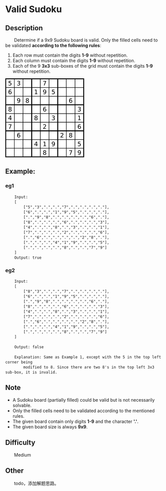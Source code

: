 # Valid Sudoku

## Description

&emsp;&emsp;Determine if a 9x9 Sudoku board is valid. Only the filled cells need to be validated **according to the 
following rules**:
            
1. Each row must contain the digits **1-9** without repetition.
2. Each column must contain the digits **1-9** without repetition.
3. Each of the 9 **3x3** sub-boxes of the grid must contain the digits **1-9** without repetition.

![Sudoku](250px-Sudoku-by-L2G-20050714.svg.png)

## Example:

### eg1

```
    Input:
    [
        ["5","3",".",".","7",".",".",".","."],
        ["6",".",".","1","9","5",".",".","."],
        [".","9","8",".",".",".",".","6","."],
        ["8",".",".",".","6",".",".",".","3"],
        ["4",".",".","8",".","3",".",".","1"],
        ["7",".",".",".","2",".",".",".","6"],
        [".","6",".",".",".",".","2","8","."],
        [".",".",".","4","1","9",".",".","5"],
        [".",".",".",".","8",".",".","7","9"]
    ]
    Output: true
```

### eg2

```
    Input:
    [
        ["8","3",".",".","7",".",".",".","."],
        ["6",".",".","1","9","5",".",".","."],
        [".","9","8",".",".",".",".","6","."],
        ["8",".",".",".","6",".",".",".","3"],
        ["4",".",".","8",".","3",".",".","1"],
        ["7",".",".",".","2",".",".",".","6"],
        [".","6",".",".",".",".","2","8","."],
        [".",".",".","4","1","9",".",".","5"],
        [".",".",".",".","8",".",".","7","9"]
    ]
    
    Output: false
    
    Explanation: Same as Example 1, except with the 5 in the top left corner being 
        modified to 8. Since there are two 8's in the top left 3x3 sub-box, it is invalid.
```

## Note

- A Sudoku board (partially filled) could be valid but is not necessarily solvable.
- Only the filled cells need to be validated according to the mentioned rules.
- The given board contain only digits **1-9** and the character **'.'**.
- The given board size is always **9x9**.

## Difficulty

&emsp;&emsp;Medium

## Other

&emsp;&emsp;todo，添加解题思路。